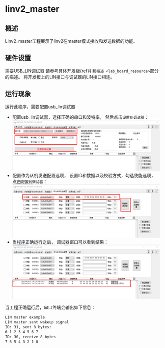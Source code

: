 # linv2_master
## 概述

Linv2_master工程展示了linv2在master模式接收和发送数据的功能。

## 硬件设置

需要USB_LIN调试器
请参考具体开发板{ref}`引脚描述 <lab_board_resource>`部分的描述。
将开发板上的LIN接口与调试器的LIN接口相连。

## 运行现象

运行此程序，需要配置usb_lin调试器
- 配置usb_lin调试器，选择正确的串口和波特率， 然后点击`设置到调试器`：
  ![lin_debugger_configuration](../../lin/doc/lin_debugger_configuration.png)
- 配置作为从机发送配置选项， 设置ID和数据以及校验方式，勾选使能选项， 点击`配置到调试器`：
  ![lin_debugger_slave_sent](../../lin/master/doc/lin_debugger_slave_sent_config.png)
- 当程序正确运行之后， 调试器窗口可以看到结果：
  ![lin_debugger_slave_result](../../lin/master/doc/lin_debugger_slave_result.png)

当工程正确运行后，串口终端会输出如下信息：
```console
LIN master example
LIN master sent wakeup signal
ID: 31, sent 8 bytes:
0 1 2 3 4 5 6 7
ID: 30, receive 8 bytes
7 6 5 4 3 2 1 0
```


